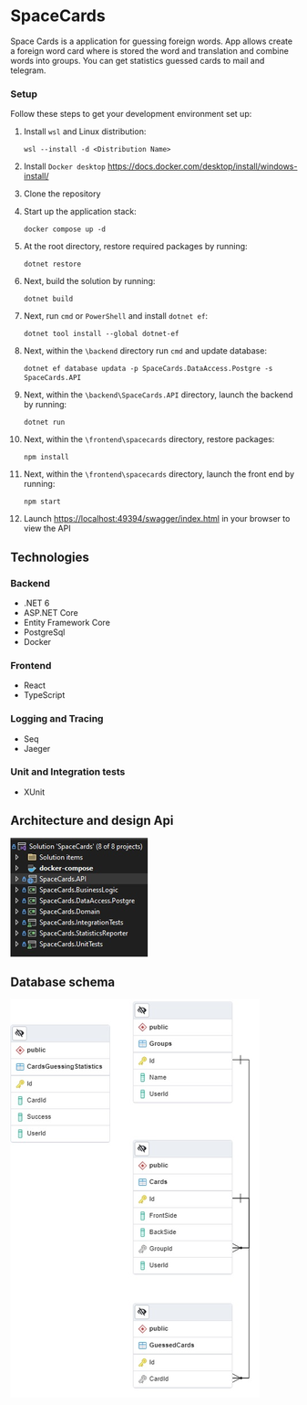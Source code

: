 # SpaceCards

Space Cards is a application for guessing foreign words. App allows create a foreign word card where is stored the word and translation and combine words into groups. You can get statistics guessed cards to mail and telegram.

### Setup

Follow these steps to get your development environment set up:

1. Install `wsl` and Linux distribution:

   ```
   wsl --install -d <Distribution Name>
   ```

2. Install `Docker desktop` https://docs.docker.com/desktop/install/windows-install/

3. Clone the repository

4. Start up the application stack:

   ```
   docker compose up -d
   ```

5. At the root directory, restore required packages by running:
   ```
   dotnet restore
   ```
6. Next, build the solution by running:

   ```
   dotnet build
   ```

7. Next, run `cmd` or `PowerShell` and install `dotnet ef`:

   ```
   dotnet tool install --global dotnet-ef
   ```

8. Next, within the `\backend` directory run `cmd` and update database:

   ```
   dotnet ef database updata -p SpaceCards.DataAccess.Postgre -s SpaceCards.API
   ```

9. Next, within the `\backend\SpaceCards.API` directory, launch the backend by running:

   ```
   dotnet run
   ```

10. Next, within the `\frontend\spacecards` directory, restore packages:

    ```
    npm install
    ```

11. Next, within the `\frontend\spacecards` directory, launch the front end by running:

    ```
    npm start
    ```

12. Launch [https://localhost:49394/swagger/index.html](https://localhost:49394/swagger/index.html) in your browser to view the API

## Technologies

### Backend

- .NET 6
- ASP.NET Core
- Entity Framework Core
- PostgreSql
- Docker

### Frontend

- React
- TypeScript

### Logging and Tracing

- Seq
- Jaeger

### Unit and Integration tests

- XUnit

## Architecture and design Api

![DesignApi](https://github.com/IlyaEliseev/SpaceCards/blob/main/Docs/ArchitectureDesignApi.jpg)

## Database schema

![DbSchema](https://github.com/IlyaEliseev/SpaceCards/blob/main/Docs/SpaceCardsDbSchema.jpg)
